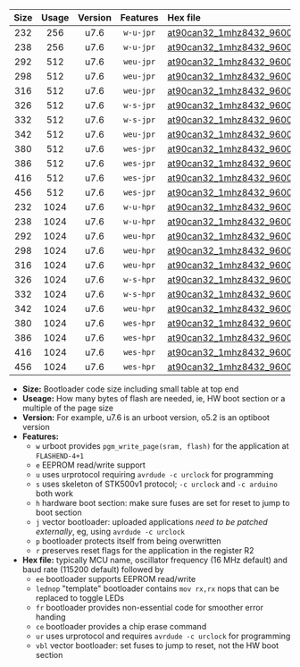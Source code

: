|Size|Usage|Version|Features|Hex file|
|:-:|:-:|:-:|:-:|:--|
|232|256|u7.6|`w-u-jpr`|[at90can32_1mhz8432_9600bps_ur_vbl.hex](https://raw.githubusercontent.com/stefanrueger/urboot/main/at90can32_1mhz8432_9600bps_ur_vbl.hex)|
|238|256|u7.6|`w-u-jpr`|[at90can32_1mhz8432_9600bps_lednop_ur_vbl.hex](https://raw.githubusercontent.com/stefanrueger/urboot/main/at90can32_1mhz8432_9600bps_lednop_ur_vbl.hex)|
|292|512|u7.6|`weu-jpr`|[at90can32_1mhz8432_9600bps_ee_ur_vbl.hex](https://raw.githubusercontent.com/stefanrueger/urboot/main/at90can32_1mhz8432_9600bps_ee_ur_vbl.hex)|
|298|512|u7.6|`weu-jpr`|[at90can32_1mhz8432_9600bps_ee_lednop_ur_vbl.hex](https://raw.githubusercontent.com/stefanrueger/urboot/main/at90can32_1mhz8432_9600bps_ee_lednop_ur_vbl.hex)|
|316|512|u7.6|`weu-jpr`|[at90can32_1mhz8432_9600bps_ee_lednop_fr_ur_vbl.hex](https://raw.githubusercontent.com/stefanrueger/urboot/main/at90can32_1mhz8432_9600bps_ee_lednop_fr_ur_vbl.hex)|
|326|512|u7.6|`w-s-jpr`|[at90can32_1mhz8432_9600bps_vbl.hex](https://raw.githubusercontent.com/stefanrueger/urboot/main/at90can32_1mhz8432_9600bps_vbl.hex)|
|332|512|u7.6|`w-s-jpr`|[at90can32_1mhz8432_9600bps_lednop_vbl.hex](https://raw.githubusercontent.com/stefanrueger/urboot/main/at90can32_1mhz8432_9600bps_lednop_vbl.hex)|
|342|512|u7.6|`weu-jpr`|[at90can32_1mhz8432_9600bps_ee_lednop_fr_ce_ur_vbl.hex](https://raw.githubusercontent.com/stefanrueger/urboot/main/at90can32_1mhz8432_9600bps_ee_lednop_fr_ce_ur_vbl.hex)|
|380|512|u7.6|`wes-jpr`|[at90can32_1mhz8432_9600bps_ee_vbl.hex](https://raw.githubusercontent.com/stefanrueger/urboot/main/at90can32_1mhz8432_9600bps_ee_vbl.hex)|
|386|512|u7.6|`wes-jpr`|[at90can32_1mhz8432_9600bps_ee_lednop_vbl.hex](https://raw.githubusercontent.com/stefanrueger/urboot/main/at90can32_1mhz8432_9600bps_ee_lednop_vbl.hex)|
|416|512|u7.6|`wes-jpr`|[at90can32_1mhz8432_9600bps_ee_lednop_fr_vbl.hex](https://raw.githubusercontent.com/stefanrueger/urboot/main/at90can32_1mhz8432_9600bps_ee_lednop_fr_vbl.hex)|
|456|512|u7.6|`wes-jpr`|[at90can32_1mhz8432_9600bps_ee_lednop_fr_ce_vbl.hex](https://raw.githubusercontent.com/stefanrueger/urboot/main/at90can32_1mhz8432_9600bps_ee_lednop_fr_ce_vbl.hex)|
|232|1024|u7.6|`w-u-hpr`|[at90can32_1mhz8432_9600bps_ur.hex](https://raw.githubusercontent.com/stefanrueger/urboot/main/at90can32_1mhz8432_9600bps_ur.hex)|
|238|1024|u7.6|`w-u-hpr`|[at90can32_1mhz8432_9600bps_lednop_ur.hex](https://raw.githubusercontent.com/stefanrueger/urboot/main/at90can32_1mhz8432_9600bps_lednop_ur.hex)|
|292|1024|u7.6|`weu-hpr`|[at90can32_1mhz8432_9600bps_ee_ur.hex](https://raw.githubusercontent.com/stefanrueger/urboot/main/at90can32_1mhz8432_9600bps_ee_ur.hex)|
|298|1024|u7.6|`weu-hpr`|[at90can32_1mhz8432_9600bps_ee_lednop_ur.hex](https://raw.githubusercontent.com/stefanrueger/urboot/main/at90can32_1mhz8432_9600bps_ee_lednop_ur.hex)|
|316|1024|u7.6|`weu-hpr`|[at90can32_1mhz8432_9600bps_ee_lednop_fr_ur.hex](https://raw.githubusercontent.com/stefanrueger/urboot/main/at90can32_1mhz8432_9600bps_ee_lednop_fr_ur.hex)|
|326|1024|u7.6|`w-s-hpr`|[at90can32_1mhz8432_9600bps.hex](https://raw.githubusercontent.com/stefanrueger/urboot/main/at90can32_1mhz8432_9600bps.hex)|
|332|1024|u7.6|`w-s-hpr`|[at90can32_1mhz8432_9600bps_lednop.hex](https://raw.githubusercontent.com/stefanrueger/urboot/main/at90can32_1mhz8432_9600bps_lednop.hex)|
|342|1024|u7.6|`weu-hpr`|[at90can32_1mhz8432_9600bps_ee_lednop_fr_ce_ur.hex](https://raw.githubusercontent.com/stefanrueger/urboot/main/at90can32_1mhz8432_9600bps_ee_lednop_fr_ce_ur.hex)|
|380|1024|u7.6|`wes-hpr`|[at90can32_1mhz8432_9600bps_ee.hex](https://raw.githubusercontent.com/stefanrueger/urboot/main/at90can32_1mhz8432_9600bps_ee.hex)|
|386|1024|u7.6|`wes-hpr`|[at90can32_1mhz8432_9600bps_ee_lednop.hex](https://raw.githubusercontent.com/stefanrueger/urboot/main/at90can32_1mhz8432_9600bps_ee_lednop.hex)|
|416|1024|u7.6|`wes-hpr`|[at90can32_1mhz8432_9600bps_ee_lednop_fr.hex](https://raw.githubusercontent.com/stefanrueger/urboot/main/at90can32_1mhz8432_9600bps_ee_lednop_fr.hex)|
|456|1024|u7.6|`wes-hpr`|[at90can32_1mhz8432_9600bps_ee_lednop_fr_ce.hex](https://raw.githubusercontent.com/stefanrueger/urboot/main/at90can32_1mhz8432_9600bps_ee_lednop_fr_ce.hex)|

- **Size:** Bootloader code size including small table at top end
- **Useage:** How many bytes of flash are needed, ie, HW boot section or a multiple of the page size
- **Version:** For example, u7.6 is an urboot version, o5.2 is an optiboot version
- **Features:**
  + `w` urboot provides `pgm_write_page(sram, flash)` for the application at `FLASHEND-4+1`
  + `e` EEPROM read/write support
  + `u` uses urprotocol requiring `avrdude -c urclock` for programming
  + `s` uses skeleton of STK500v1 protocol; `-c urclock` and `-c arduino` both work
  + `h` hardware boot section: make sure fuses are set for reset to jump to boot section
  + `j` vector bootloader: uploaded applications *need to be patched externally*, eg, using `avrdude -c urclock`
  + `p` bootloader protects itself from being overwritten
  + `r` preserves reset flags for the application in the register R2
- **Hex file:** typically MCU name, oscillator frequency (16 MHz default) and baud rate (115200 default) followed by
  + `ee` bootloader supports EEPROM read/write
  + `lednop` "template" bootloader contains `mov rx,rx` nops that can be replaced to toggle LEDs
  + `fr` bootloader provides non-essential code for smoother error handing
  + `ce` bootloader provides a chip erase command
  + `ur` uses urprotocol and requires `avrdude -c urclock` for programming
  + `vbl` vector bootloader: set fuses to jump to reset, not the HW boot section
